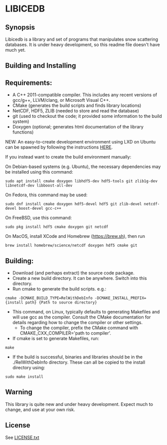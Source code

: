 # LIBICEDB

## Synopsis

Libicedb is a library and set of programs that manipulates snow scattering databases. It is under heavy development, so this readme file doesn't have much yet.

## Building and Installing

Requirements:
--------------

- A C++ 2011-compatible compiler. This includes any recent versions of gcc/g++, LLVM/clang, or Microsoft Visual C++.
- CMake (generates the build scripts and finds library locations)
- NetCDF, HDF5, ZLIB (needed to store and read the database)
- git (used to checkout the code; it provided some information to the build system)
- Doxygen (optional; generates html documentation of the library functions)


NEW: An easy-to-create development environment using LXD on Ubuntu can be spawned
by following the instructions [HERE](./deployment/packer/README.md).

If you instead want to create the build environment manually:

On Debian-based systems (e.g. Ubuntu), the necessary dependencies may be installed using this command:
```
sudo apt install cmake doxygen libhdf5-dev hdf5-tools git zlib1g-dev libnetcdf-dev libboost-all-dev
```
On Fedora, this command may be used:
```
sudo dnf install cmake doxygen hdf5-devel hdf5 git zlib-devel netcdf-devel boost-devel gcc-c++
```
On FreeBSD, use this command:
```
sudo pkg install hdf5 cmake doxygen git netcdf
```
On MacOS, install XCode and Homebrew (https://brew.sh), then run
```
brew install homebrew/science/netcdf doxygen hdf5 cmake git
```

Building:
-------------

- Download (and perhaps extract) the source code package. 
- Create a new build directory. It can be anywhere. Switch into this directory.
- Run cmake to generate the build scripts. e.g.:
```
cmake -DCMAKE_BUILD_TYPE=RelWithDebInfo -DCMAKE_INSTALL_PREFIX={install path} {Path to source directory}
```
- This command, on Linux, typically defaults to generating Makefiles and will use gcc as the compiler. Consult the CMake
   documentation for details regarding how to change the compiler or other settings.
   - To change the compiler, prefix the CMake command with CMAKE\_CXX\_COMPILER='path to compiler'.
- If cmake is set to generate Makefiles, run:
```
make
```
- If the build is successful, binaries and libraries should be in the ./RelWithDebInfo directory. These can all be copied
to the install directory using:
```
sudo make install
```

## Warning

This library is quite new and under heavy development. Expect much to change, and use at your own risk.

## License

See [LICENSE.txt](./LICENSE.txt)

